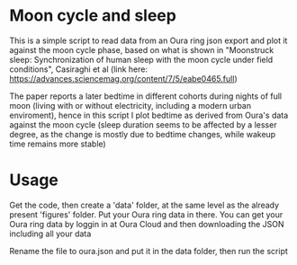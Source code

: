 # Moon cycle and sleep

This is a simple script to read data from an Oura ring json export and plot it against the moon cycle phase, based on what is shown in "Moonstruck sleep: Synchronization of human sleep with the moon cycle under field conditions", Casiraghi et al (link here: https://advances.sciencemag.org/content/7/5/eabe0465.full)

The paper reports a later bedtime in different cohorts during nights of full moon (living with or without electricity, including a modern urban enviroment), hence in this script I plot bedtime as derived from Oura's data against the moon cycle (sleep duration seems to be affected by a lesser degree, as the change is mostly due to bedtime changes, while wakeup time remains more stable)

# Usage
Get the code, then create a 'data' folder, at the same level as the already present 'figures' folder. Put your Oura ring data in there. You can get your Oura ring data by loggin in at Oura Cloud and then downloading the JSON including all your data

Rename the file to oura.json and put it in the data folder, then run the script
 
 
